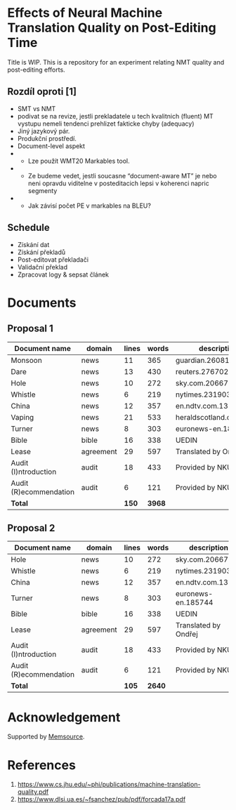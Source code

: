 # Effects of Neural Machine Translation Quality on Post-Editing Time

Title is WIP. This is a repository for an experiment relating NMT quality and post-editing efforts.

## Rozdíl oproti [1]
- SMT vs NMT
- podivat se na revize, jestli prekladatele u tech kvalitnich (fluent) MT vystupu nemeli tendenci prehlizet fakticke chyby (adequacy)
- Jiný jazykový pár.
- Produkční prostředí.
- Document-level aspekt
- - Lze použít WMT20 Markables tool.
- - Ze budeme vedet, jestli soucasne “document-aware MT” je nebo neni opravdu viditelne v posteditacich lepsi v koherenci napric segmenty
- - Jak závisí počet PE v markables na BLEU?

## Schedule
- Získání dat
- Získání překladů
- Post-editovat překladači
- Validační překlad
- Zpracovat logy & sepsat článek

# Documents

## Proposal 1

| Document name | domain | lines | words | description |
|-|-|-|-|-|
| Monsoon | news | 11 | 365 | guardian.260810 |
| Dare | news | 13 | 430 | reuters.276702 | 
| Hole | news | 10 | 272 | sky.com.20667 |
| Whistle | news | 6 | 219 | nytimes.231903 |
| China | news | 12 | 357 | en.ndtv.com.13143 |
| Vaping | news | 21 | 533 | heraldscotland.com.7318 |
| Turner | news | 8 | 303 | euronews-en.185744 |
| Bible | bible | 16 | 338 | UEDIN |
| Lease | agreement | 29 | 597 | Translated by Ondřej |
| Audit (I)ntroduction | audit | 18 | 433 | Provided by NKÚ |
| Audit (R)ecommendation | audit | 6 | 121 | Provided by NKÚ |
| __Total__ | | __150__ | __3968__ | |

## Proposal 2

| Document name | domain | lines | words | description |
|-|-|-|-|-|
| Hole | news | 10 | 272 | sky.com.20667 |
| Whistle | news | 6 | 219 | nytimes.231903 |
| China | news | 12 | 357 | en.ndtv.com.13143 |
| Turner | news | 8 | 303 | euronews-en.185744 |
| Bible | bible | 16 | 338 | UEDIN |
| Lease | agreement | 29 | 597 | Translated by Ondřej |
| Audit (I)ntroduction | audit | 18 | 433 | Provided by NKÚ |
| Audit (R)ecommendation | audit | 6 | 121 | Provided by NKÚ |
| __Total__ | | __105__ | __2640__ | |

# Acknowledgement

Supported by [Memsource](https://memsource.com).

# References
1. https://www.cs.jhu.edu/~phi/publications/machine-translation-quality.pdf
2. https://www.dlsi.ua.es/~fsanchez/pub/pdf/forcada17a.pdf